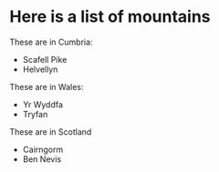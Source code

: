 Here is a list of mountains
===========================

These are in Cumbria:

* Scafell Pike
* Helvellyn

These are in Wales:

* Yr Wyddfa
* Tryfan

These are in Scotland

* Cairngorm
* Ben Nevis
